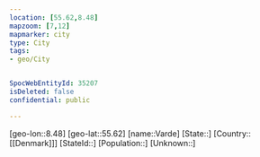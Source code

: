 ```yaml
---
location: [55.62,8.48]
mapzoom: [7,12] 
mapmarker: city 
type: City
tags:
- geo/City


SpocWebEntityId: 35207
isDeleted: false
confidential: public

---
```

[geo-lon::8.48]
[geo-lat::55.62]
[name::Varde]
[State::]
[Country::[[Denmark]]]
[StateId::]
[Population::]
[Unknown::]


